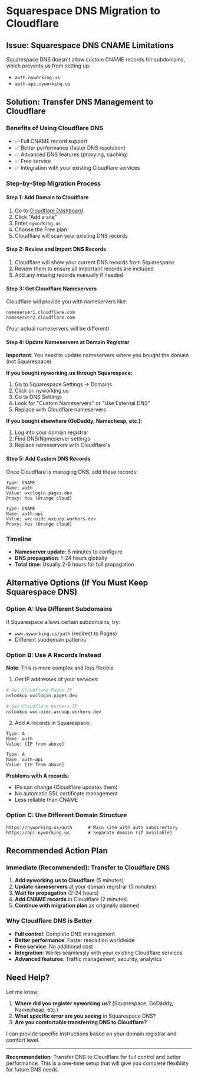 # Squarespace DNS Migration to Cloudflare

## Issue: Squarespace DNS CNAME Limitations

Squarespace DNS doesn't allow custom CNAME records for subdomains, which prevents us from setting up:
- `auth.nyworking.us` 
- `auth-api.nyworking.us`

## Solution: Transfer DNS Management to Cloudflare

### Benefits of Using Cloudflare DNS
- ✅ Full CNAME record support
- ✅ Better performance (faster DNS resolution)
- ✅ Advanced DNS features (proxying, caching)
- ✅ Free service
- ✅ Integration with your existing Cloudflare services

### Step-by-Step Migration Process

#### Step 1: Add Domain to Cloudflare
1. Go to [Cloudflare Dashboard](https://dash.cloudflare.com/)
2. Click "Add a site"
3. Enter `nyworking.us`
4. Choose the Free plan
5. Cloudflare will scan your existing DNS records

#### Step 2: Review and Import DNS Records
1. Cloudflare will show your current DNS records from Squarespace
2. Review them to ensure all important records are included
3. Add any missing records manually if needed

#### Step 3: Get Cloudflare Nameservers
Cloudflare will provide you with nameservers like:
```
nameserver1.cloudflare.com
nameserver2.cloudflare.com
```
(Your actual nameservers will be different)

#### Step 4: Update Nameservers at Domain Registrar
**Important**: You need to update nameservers where you bought the domain (not Squarespace)

**If you bought nyworking.us through Squarespace:**
1. Go to Squarespace Settings → Domains
2. Click on nyworking.us
3. Go to DNS Settings
4. Look for "Custom Nameservers" or "Use External DNS"
5. Replace with Cloudflare nameservers

**If you bought elsewhere (GoDaddy, Namecheap, etc.):**
1. Log into your domain registrar
2. Find DNS/Nameserver settings
3. Replace nameservers with Cloudflare's

#### Step 5: Add Custom DNS Records
Once Cloudflare is managing DNS, add these records:

```
Type: CNAME
Name: auth
Value: wxclogin.pages.dev
Proxy: Yes (Orange cloud)

Type: CNAME  
Name: auth-api
Value: wxc-oidc.wxcuop.workers.dev
Proxy: Yes (Orange cloud)
```

### Timeline
- **Nameserver update**: 5 minutes to configure
- **DNS propagation**: 1-24 hours globally
- **Total time**: Usually 2-6 hours for full propagation

## Alternative Options (If You Must Keep Squarespace DNS)

### Option A: Use Different Subdomains
If Squarespace allows certain subdomains, try:
- `www.nyworking.us/auth` (redirect to Pages)
- Different subdomain patterns

### Option B: Use A Records Instead
**Note**: This is more complex and less flexible

1. Get IP addresses of your services:
```bash
# Get Cloudflare Pages IP
nslookup wxclogin.pages.dev

# Get Cloudflare Workers IP  
nslookup wxc-oidc.wxcuop.workers.dev
```

2. Add A records in Squarespace:
```
Type: A
Name: auth
Value: [IP from above]

Type: A
Name: auth-api  
Value: [IP from above]
```

**Problems with A records**:
- IPs can change (Cloudflare updates them)
- No automatic SSL certificate management
- Less reliable than CNAME

### Option C: Use Different Domain Structure
```
https://nyworking.us/auth      # Main site with auth subdirectory
https://api-nyworking.us       # Separate domain (if available)
```

## Recommended Action Plan

### Immediate (Recommended): Transfer to Cloudflare DNS
1. **Add nyworking.us to Cloudflare** (5 minutes)
2. **Update nameservers** at your domain registrar (5 minutes)
3. **Wait for propagation** (2-24 hours)
4. **Add CNAME records** in Cloudflare (2 minutes)
5. **Continue with migration plan** as originally planned

### Why Cloudflare DNS is Better
- **Full control**: Complete DNS management
- **Better performance**: Faster resolution worldwide  
- **Free service**: No additional cost
- **Integration**: Works seamlessly with your existing Cloudflare services
- **Advanced features**: Traffic management, security, analytics

## Need Help?

Let me know:
1. **Where did you register nyworking.us?** (Squarespace, GoDaddy, Namecheap, etc.)
2. **What specific error are you seeing** in Squarespace DNS?
3. **Are you comfortable transferring DNS to Cloudflare?**

I can provide specific instructions based on your domain registrar and comfort level.

---

**Recommendation**: Transfer DNS to Cloudflare for full control and better performance. This is a one-time setup that will give you complete flexibility for future DNS needs.
